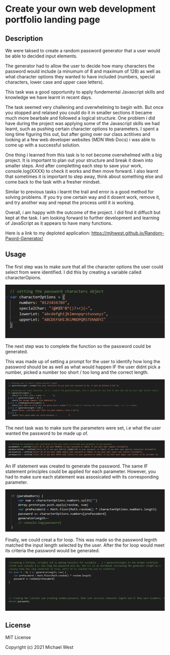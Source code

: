 # Create your own web development portfolio landing page

## Description
We were taksed to create a random password generator that a user would be able to decided input elements.

The generator had to allow the user to decide how many characters the password would include (a minumum of 8 and maximum of 128) as well as what character options they wanted to have included (numbers, special characters, lower case and upper case letters). 

This task was a good opportunity to apply fundemental Javascript skills and knowledge we have learnt in recent days.

The task seemed very challening and overwhelming to begin with. But once you stopped and relaised you could do it in smaller sections it became much more bearbale and followed a logical structure. One problem i did have during the project was applying some of the Javascript skills we had learnt, such as pushing certain character options to parameters. I spent a long time figuring this out, but after going over our class actitives and looking at a few web developer websites (MDN Web Docs) i was able to come up with a successful solution. 

One thing i learned from this task is to not become overwhelmed with a big project. It is important to plan out your structure and break it down into smaller steps. And after completting each step to save your work, console.log(XXXX) to check it works and then move forward. I also learnt that sometimes it is important to step away, think about something else and come back to the task with a fresher mindset. 

Similar to previous tasks i learnt the trail and error is a good method for solving problems. If you try one certain way and it dosent work, remove it, and try another way and repeat the process until it is working. 

Overall, i am happy with the outcome of the project. I did find it diffuclt but kept at the task. I am looking forward to further development and learning of JavaScript as it appears to have many functions. 

Here is a link to my deploted application:
https://mjhwest.github.io/Random-Pword-Generator/

## Usage

The first step was to make sure that all the character options the user could select from were identified. 
I did this by creating a variable called characterOpions. 

![characterOptions](assets/screenshots/characterOptions.png)

The next step was to complete the function so the password could be generated. 

This was made up of setting a prompt for the user to identify how long the password should be as well as what would happen  IF the user didnt pick a number, picked a number too short / too long and the correct length. 

![input](assets/screenshots/input.png)

The next task was to make sure the parameters were set, i.e what the user wanted the password to be made up of. 

![para](assets/screenshots/para.png)

An IF statement was created to generate the password. The same IF statement principles could be applied for each parameter. However, you had to make sure each statement was assosicated with its corresponding parameter. 

![if](assets/screenshots/if.png)

Finally, we could creat a for loop. This was made so the password legnth matched the input length selected by the user. After the for loop would meet its criteria the password would be generated. 

![for](assets/screenshots/for.png)

## License
  
MIT License

Copyright (c) 2021 Michael West
